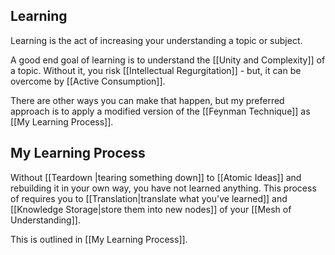 ## Learning
Learning is the act of increasing your understanding a topic or subject. 

A good end goal of learning is to understand the [[Unity and Complexity]] of a topic. Without it, you risk [[Intellectual Regurgitation]] - but, it can be overcome by [[Active Consumption]].

There are other ways you can make that happen, but my preferred approach is to apply a modified version of the [[Feynman Technique]] as [[My Learning Process]].

## My Learning Process
Without [[Teardown |tearing something down]] to [[Atomic Ideas]] and rebuilding it in your own way, you have not learned anything. This process of requires you to [[Translation|translate what you've learned]] and [[Knowledge Storage|store them into new nodes]] of your [[Mesh of Understanding]].

This is outlined in [[My Learning Process]].


